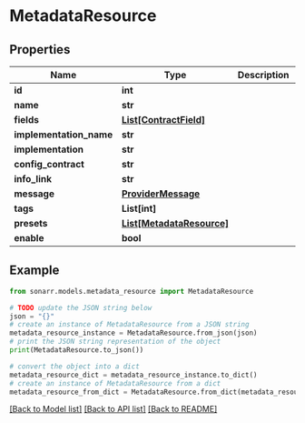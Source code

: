 # MetadataResource


## Properties

Name | Type | Description | Notes
------------ | ------------- | ------------- | -------------
**id** | **int** |  | [optional] 
**name** | **str** |  | [optional] 
**fields** | [**List[ContractField]**](ContractField.md) |  | [optional] 
**implementation_name** | **str** |  | [optional] 
**implementation** | **str** |  | [optional] 
**config_contract** | **str** |  | [optional] 
**info_link** | **str** |  | [optional] 
**message** | [**ProviderMessage**](ProviderMessage.md) |  | [optional] 
**tags** | **List[int]** |  | [optional] 
**presets** | [**List[MetadataResource]**](MetadataResource.md) |  | [optional] 
**enable** | **bool** |  | [optional] 

## Example

```python
from sonarr.models.metadata_resource import MetadataResource

# TODO update the JSON string below
json = "{}"
# create an instance of MetadataResource from a JSON string
metadata_resource_instance = MetadataResource.from_json(json)
# print the JSON string representation of the object
print(MetadataResource.to_json())

# convert the object into a dict
metadata_resource_dict = metadata_resource_instance.to_dict()
# create an instance of MetadataResource from a dict
metadata_resource_from_dict = MetadataResource.from_dict(metadata_resource_dict)
```
[[Back to Model list]](../README.md#documentation-for-models) [[Back to API list]](../README.md#documentation-for-api-endpoints) [[Back to README]](../README.md)


